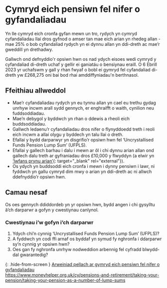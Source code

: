 # Cymryd eich pensiwn fel nifer o gyfandaliadau

Yn lle cymryd eich cronfa gyfan mewn un tro, rydych yn cymryd cyfandaliadau llai dros gyfnod o amser tan mae eich arian yn rhedeg allan - mae 25% o bob cyfandaliad rydych yn ei dynnu allan yn ddi-dreth ac mae’r gweddill yn drethadwy.

Gallwch ond defnyddio'r opsiwn hwn os nad ydych eisoes wedi cymryd y cyfandaliad di-dreth uchaf y gellir ei ganiatáu o bensiynau eraill. O 6 Ebrill 2023 yr uchafswm y gall y rhan fwyaf o bobl ei gymryd fel cyfandaliad di-dreth yw £268,275 oni bai bod rhai amddiffyniadau'n berthnasol.

## Ffeithiau allweddol

* Mae’r cyfandaliadau rydych yn eu tynnu allan yn cael eu trethu gydag unrhyw incwm arall sydd gennych, er enghraifft o waith, cynilion neu fuddsoddiadau.
* Mae’n debygol y byddwch yn rhan o ddewis a rheoli eich buddsoddiadau.
* Gallwch ledaenu’r cyfandaliadau dros nifer o flynyddoedd treth i reoli eich incwm a allai olygu y byddech yn talu llai o dreth.
* Efallai y bydd darparwyr yn disgrifio’r opsiwn hwn fel ‘Uncrystallised Funds Pension Lump Sum’ (UFPLS).
* Efallai y gallech barhau i dalu i mewn ar ôl i chi dynnu arian allan ond gallech dalu treth ar gyfraniadau dros £10,000 y flwyddyn (a elwir yn [‘lwfans prynu arian’](https://www.gov.uk/tax-on-your-private-pension/annual-allowance#lower-allowance-if-you-take-money-from-a-pension-pot){: target="_blank" rel="external"}).
* Os ydych yn buddsoddi eich cronfa i mewn i dynny pensiwn i lawr, ni fyddwch yn gallu cymryd dim mwy o arian yn ddi-dreth ac ni allwch ddefnyddio’r opsiwn hwn.

## Camau nesaf

Os oes gennych ddiddordeb yn yr opsiwn hwn, bydd angen i chi gysylltu â’ch darparwr a gofyn y cwestiynau canlynol.

### Cwestiynau i’w gofyn i’ch darparwr

1. Ydych chi’n cynnig ‘Uncrystallised Funds Pension Lump Sum’ (UFPLS)?
2. A fyddwch yn codi ffi arnaf os byddaf yn symud fy nghronfa i ddarparwr sy’n cynnig yr opsiwn hwn?
3. Oes gan fy nghronfa unrhyw nodweddion arbennig fel cyfradd blwydd-dal gwarantedig?

{: .hide-from-screen }
[Arweiniad pellach ar gymryd eich pensiwn fel nifer o gyfandaliadau](https://www.moneyhelper.org.uk/cy/pensions-and-retirement/taking-your-pension/taking-your-pension-as-a-number-of-lump-sums)<br>
https://www.moneyhelper.org.uk/cy/pensions-and-retirement/taking-your-pension/taking-your-pension-as-a-number-of-lump-sums

